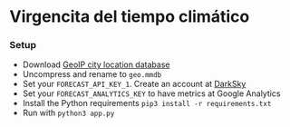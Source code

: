# Virgencita del tiempo climático

### Setup
- Download [GeoIP city location database](https://dev.maxmind.com/geoip/geoip2/geolite2/)
- Uncompress and rename to `geo.mmdb`
- Set your `FORECAST_API_KEY_1`. Create an account at [DarkSky](https://darksky.net/)
- Set your `FORECAST_ANALYTICS_KEY` to have metrics at Google Analytics
- Install the Python requirements `pip3 install -r requirements.txt`
- Run with `python3 app.py`

